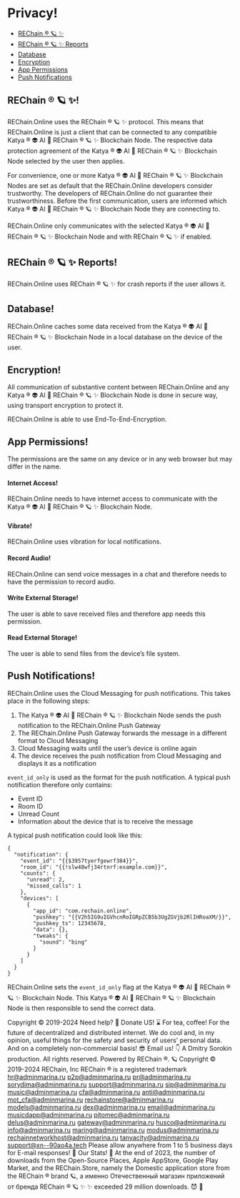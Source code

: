 Privacy!
=======

*   [REChain ®️ 🪐 ✨](#1)
*   [REChain ®️ 🪐 ✨ Reports](#2)
*   [Database](#3)
*   [Encryption](#4)
*   [App Permissions](#5)
*   [Push Notifications](#6)

REChain ®️ 🪐 ✨!
-------

REChain.Online uses the REChain ®️ 🪐 ✨ protocol. This means that REChain.Online is just a client that can be connected to any compatible Katya ® 👽 AI 🧠 REChain ®️ 🪐 ✨ Blockchain Node. The respective data protection agreement of the Katya ® 👽 AI 🧠 REChain ®️ 🪐 ✨ Blockchain Node selected by the user then applies.

For convenience, one or more Katya ® 👽 AI 🧠 REChain ®️ 🪐 ✨ Blockchain Nodes are set as default that the REChain.Online developers consider trustworthy. The developers of REChain.Online do not guarantee their trustworthiness. Before the first communication, users are informed which Katya ® 👽 AI 🧠 REChain ®️ 🪐 ✨ Blockchain Node they are connecting to.

REChain.Online only communicates with the selected Katya ® 👽 AI 🧠 REChain ®️ 🪐 ✨ Blockchain Node and with REChain ®️ 🪐 ✨ if enabled.

REChain ®️ 🪐 ✨ Reports!
---------------

REChain.Online uses REChain ®️ 🪐 ✨ for crash reports if the user allows it.

Database!
--------

REChain.Online caches some data received from the Katya ® 👽 AI 🧠 REChain ®️ 🪐 ✨ Blockchain Node in a local database on the device of the user.

Encryption!
----------

All communication of substantive content between REChain.Online and any Katya ® 👽 AI 🧠 REChain ®️ 🪐 ✨ Blockchain Node is done in secure way, using transport encryption to protect it.

REChain.Online is able to use End-To-End-Encryption.

App Permissions!
---------------

The permissions are the same on any device or in any web browser but may differ in the name.

#### Internet Access!

REChain.Online needs to have internet access to communicate with the Katya ® 👽 AI 🧠 REChain ®️ 🪐 ✨ Blockchain Node.

#### Vibrate!

REChain.Online uses vibration for local notifications.

#### Record Audio!

REChain.Online can send voice messages in a chat and therefore needs to have the permission to record audio.

#### Write External Storage!

The user is able to save received files and therefore app needs this permission.

#### Read External Storage!

The user is able to send files from the device’s file system.

Push Notifications!
------------------

REChain.Online uses the Cloud Messaging for push notifications. This takes place in the following steps:

1.  The Katya ® 👽 AI 🧠 REChain ®️ 🪐 ✨ Blockchain Node sends the push notification to the REChain.Online Push Gateway
2.  The REChain.Online Push Gateway forwards the message in a different format to Cloud Messaging
3.  Cloud Messaging waits until the user’s device is online again
4.  The device receives the push notification from Cloud Messaging and displays it as a notification

`event_id_only` is used as the format for the push notification. A typical push notification therefore only contains:

*   Event ID
*   Room ID
*   Unread Count
*   Information about the device that is to receive the message

A typical push notification could look like this:

    {
      "notification": {
        "event_id": "{{$3957tyerfgewrf384}}",
        "room_id": "{{!slw48wfj34rtnrf:example.com}}",
        "counts": {
          "unread": 2,
          "missed_calls": 1
        },
        "devices": [
          {
            "app_id": "com.rechain.online",
            "pushkey": "{{V2h5IG9uIGVhcnRoIGRpZCB5b3UgZGVjb2RlIHRoaXM/}}",
            "pushkey_ts": 12345678,
            "data": {},
            "tweaks": {
              "sound": "bing"
            }
          }
        ]
      }
    }
    

REChain.Online sets the `event_id_only` flag at the Katya ® 👽 AI 🧠 REChain ®️ 🪐 ✨ Blockchain Node. This Katya ® 👽 AI 🧠 REChain ®️ 🪐 ✨ Blockchain Node is then responsible to send the correct data.

Copyright © 2019-2024 Need help? 🤔 Donate US! ⌛️ For tea, coffee! For the future of decentralized and distributed internet. We do cool and, in my opinion, useful things for the safety and security of users' personal data. And on a completely non-commercial basis! 😎 Email us! 👇 A Dmitry Sorokin production. All rights reserved. Powered by REChain ®️. 🪐 Copyright © 2019-2024 REChain, Inc REChain ® is a registered trademark hr@adminmarina.ru p2p@adminmarina.ru pr@adminmarina.ru sorydima@adminmarina.ru support@adminmarina.ru sip@adminmarina.ru music@adminmarina.ru cfa@adminmarina.ru anti@adminmarina.ru mot_cfa@adminmarina.ru rechainstore@adminmarina.ru models@adminmarina.ru dex@adminmarina.ru email@adminmarina.ru musicdapp@adminmarina.ru pitomec@adminmarina.ru delus@adminmarina.ru gateway@adminmarina.ru husco@adminmarina.ru info@adminmarina.ru maring@adminmarina.ru modus@adminmarina.ru rechainnetworkhost@adminmarina.ru tanyacity@adminmarina.ru support@xn--90ao4a.tech Please allow anywhere from 1 to 5 business days for E-mail responses! 💌 Our Stats! 👀 At the end of 2023, the number of downloads from the Open-Source Places, Apple AppStore, Google Play Market, and the REChain.Store, namely the Domestic application store from the REChain ®️ brand 🪐, а именно Отечественный магазин приложений от бренда REChain ®️ 🪐 ✨ ✨ exceeded 29 million downloads. 😈 👀
